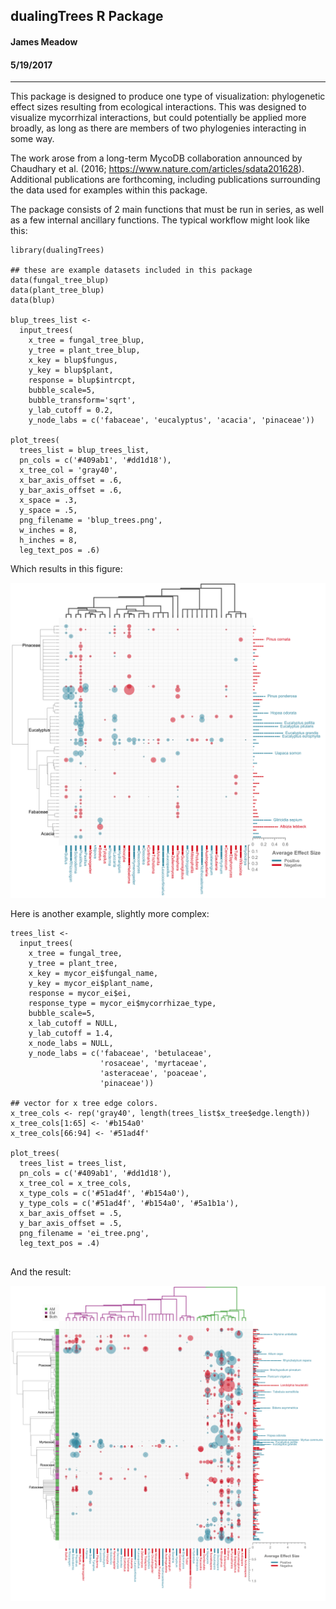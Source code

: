 ## dualingTrees R Package

#### James Meadow

#### 5/19/2017


-----------

This package is designed to produce one type of visualization: phylogenetic effect sizes resulting from ecological interactions. This was designed to visualize mycorrhizal interactions, but could potentially be applied more broadly, as long as there are members of two phylogenies interacting in some way. 

The work arose from a long-term MycoDB collaboration announced by Chaudhary et al. (2016; https://www.nature.com/articles/sdata201628). Additional publications are forthcoming, including publications surrounding the data used for examples within this package. 

The package consists of 2 main functions that must be run in series, as well as a few internal ancillary functions. The typical workflow might look like this: 

```
library(dualingTrees)

## these are example datasets included in this package
data(fungal_tree_blup)
data(plant_tree_blup)
data(blup)

blup_trees_list <- 
  input_trees(
    x_tree = fungal_tree_blup,
    y_tree = plant_tree_blup,
    x_key = blup$fungus,
    y_key = blup$plant,
    response = blup$intrcpt,
    bubble_scale=5, 
    bubble_transform='sqrt', 
    y_lab_cutoff = 0.2,
    y_node_labs = c('fabaceae', 'eucalyptus', 'acacia', 'pinaceae'))
    
plot_trees(
  trees_list = blup_trees_list,
  pn_cols = c('#409ab1', '#dd1d18'),
  x_tree_col = 'gray40',
  x_bar_axis_offset = .6, 
  y_bar_axis_offset = .6, 
  x_space = .3, 
  y_space = .5, 
  png_filename = 'blup_trees.png', 
  w_inches = 8, 
  h_inches = 8, 
  leg_text_pos = .6)

```

Which results in this figure: 

![](examples/blup_trees.png)


Here is another example, slightly more complex: 


```
trees_list <- 
  input_trees(
    x_tree = fungal_tree,
    y_tree = plant_tree,
    x_key = mycor_ei$fungal_name,
    y_key = mycor_ei$plant_name,
    response = mycor_ei$ei,
    response_type = mycor_ei$mycorrhizae_type,
    bubble_scale=5, 
    x_lab_cutoff = NULL,
    y_lab_cutoff = 1.4,
    x_node_labs = NULL,   
    y_node_labs = c('fabaceae', 'betulaceae', 
                    'rosaceae', 'myrtaceae', 
                    'asteraceae', 'poaceae', 
                    'pinaceae'))
    
## vector for x tree edge colors.
x_tree_cols <- rep('gray40', length(trees_list$x_tree$edge.length))
x_tree_cols[1:65] <- '#b154a0'
x_tree_cols[66:94] <- '#51ad4f'

plot_trees(
  trees_list = trees_list,
  pn_cols = c('#409ab1', '#dd1d18'),
  x_tree_col = x_tree_cols,
  x_type_cols = c('#51ad4f', '#b154a0'),
  y_type_cols = c('#51ad4f', '#b154a0', '#5a1b1a'),
  x_bar_axis_offset = .5, 
  y_bar_axis_offset = .5, 
  png_filename = 'ei_tree.png', 
  leg_text_pos = .4)
  
```

And the result: 

![](examples/ei_tree.png)



